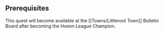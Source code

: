 ## Prerequisites

This quest will become available at the [[Towns/Littleroot Town]] Bulletin Board after becoming the Hoenn League Champion.